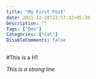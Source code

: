 ```yaml
---
title: "My First Post"
date: 2021-12-28T22:57:32+05:30
Description: ""
Tags: ["Dev"]
Categories: ["Cat"]
DisableComments: false
---
```

#This is a H1

*This is a strong line*